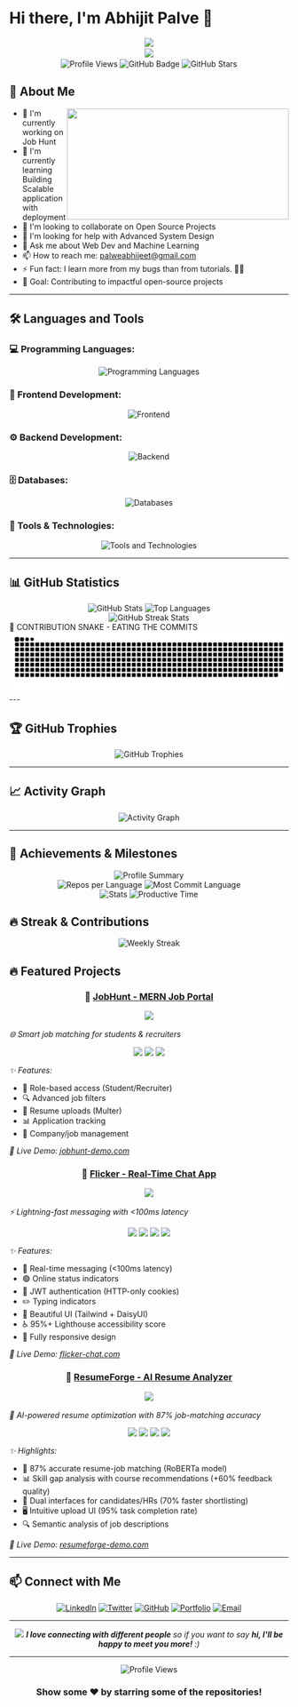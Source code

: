 # Hi there, I'm Abhijit Palve 👋

<div align="center">
  <img src="https://capsule-render.vercel.app/api?type=rect&color=0:0f2027,50:203a43,100:2c5364&height=140&section=header&text=Welcome%20to%20my%20Profile!&fontSize=40&fontColor=ffffff&animation=twinkling" />
</div>

<div align="center">
  <img src="https://readme-typing-svg.herokuapp.com?lines=💻+Full+Stack+Developer;🤖+ML+Enthusiast;🧠+Problem+Solver;🚀+Always+Learning+New+Things!&font=Fira+Code&center=true&width=500&height=50&color=f75c7e&vCenter=true&size=22" />
</div>

<div align="center">
  <img src="https://komarev.com/ghpvc/?username=AbhijitPalve1506&label=Profile%20views&color=brightgreen&style=for-the-badge" alt="Profile Views" />
  <img src="https://img.shields.io/github/followers/AbhijitPalve1506?label=Followers&style=for-the-badge&color=blue&logo=github" alt="GitHub Badge">
  <img src="https://img.shields.io/github/stars/AbhijitPalve1506?label=Stars&style=for-the-badge&color=yellow&logo=github" alt="GitHub Stars">
</div>

## 🚀 About Me

  <img align="right" src="https://media.giphy.com/media/dWesBcTLavkZuG35MI/giphy.gif" width="400" height="200"/>

- 🔭 I'm currently working on Job Hunt
- 🌱 I'm currently learning Building Scalable application with deployment
- 👯 I'm looking to collaborate on Open Source Projects
- 🤔 I'm looking for help with Advanced System Design
- 💬 Ask me about Web Dev and Machine Learning
- 📫 How to reach me: palweabhijeet@gmail.com
- ⚡ Fun fact: I learn more from my bugs than from tutorials. 🧠💥
- 🎯 Goal: Contributing to impactful open-source projects

---

## 🛠️ Languages and Tools


  
### 💻 Programming Languages:
<!-- Programming Languages -->
<div align="center">
  <img src="https://skillicons.dev/icons?i=java,python,js,c&theme=dark" alt="Programming Languages" />
</div>

<!-- Frontend Development -->
### 🎨 Frontend Development:
<div align="center"> <img src="https://skillicons.dev/icons?i=html,css,react,tailwind,bootstrap&theme=dark" alt="Frontend" /> </div>

<!-- Backend Development -->
### ⚙ Backend Development:
<div align="center"> <img src="https://skillicons.dev/icons?i=nodejs,express,flask&theme=dark" alt="Backend" /> </div>

<!-- Databases -->
### 🗄 Databases:
<div align="center"> <img src="https://skillicons.dev/icons?i=mysql,postgresql,mongodb&theme=dark" alt="Databases" /> </div>

<!-- Tools & Technologies -->
### 🔧 Tools & Technologies:
<div align="center"> <img src="https://skillicons.dev/icons?i=git,docker,aws,vscode&theme=dark" alt="Tools and Technologies" /> </div>

---

## 📊 GitHub Statistics

<div align="center">
  <img src="https://github-readme-stats.vercel.app/api?username=AbhijitPalve1506&show_icons=true&theme=radical&hide_border=true&count_private=true" alt="GitHub Stats" height="165">
  <img src="https://github-readme-stats.vercel.app/api/top-langs/?username=AbhijitPalve1506&layout=compact&theme=radical&hide_border=true" alt="Top Languages" height="165">
</div>

<div align="center">
  <img src="https://github-readme-streak-stats.herokuapp.com/?user=AbhijitPalve1506&theme=radical&hide_border=true" alt="GitHub Streak Stats">
</div>
🐍 CONTRIBUTION SNAKE - EATING THE COMMITS
<div align="center">
  <img src="https://raw.githubusercontent.com/platane/snk/output/github-contribution-grid-snake-dark.svg" alt="Snake Animation" />
</div>
---

## 🏆 GitHub Trophies

<div align="center">
  <img src="https://github-profile-trophy.vercel.app/?username=AbhijitPalve1506&theme=radical&no-frame=true&no-bg=false&margin-w=4" alt="GitHub Trophies">
</div>

---

## 📈 Activity Graph

<div align="center">
  <img src="https://github-readme-activity-graph.vercel.app/graph?username=AbhijitPalve1506&theme=react-dark&hide_border=true" alt="Activity Graph">
</div>

---
## 🏅 Achievements & Milestones

<div align="center">
  <img src="https://github-profile-summary-cards.vercel.app/api/cards/profile-details?username=AbhijitPalve1506&theme=radical" alt="Profile Summary"/>
</div>

<div align="center">
  <img src="https://github-profile-summary-cards.vercel.app/api/cards/repos-per-language?username=AbhijitPalve1506&theme=radical" alt="Repos per Language"/>
  <img src="https://github-profile-summary-cards.vercel.app/api/cards/most-commit-language?username=AbhijitPalve1506&theme=radical" alt="Most Commit Language"/>
</div>

<div align="center">
  <img src="https://github-profile-summary-cards.vercel.app/api/cards/stats?username=AbhijitPalve1506&theme=radical" alt="Stats"/>
  <img src="https://github-profile-summary-cards.vercel.app/api/cards/productive-time?username=AbhijitPalve1506&theme=radical&utcOffset=5.5" alt="Productive Time"/>
</div>

## 🔥 Streak & Contributions

<div align="center">
  <img src="https://github-readme-streak-stats.herokuapp.com?user=AbhijitPalve1506&theme=neon-dark&hide_border=true&date_format=M%20j%5B%2C%20Y%5D&mode=weekly" alt="Weekly Streak"/>
</div>

## 🔥 Featured Projects
<div align="center">

### 💼 [JobHunt - MERN Job Portal](https://github.com/yourusername/JobHunt)

<img src="https://github-readme-stats.vercel.app/api/pin/?username=yourusername&repo=JobHunt&theme=radical&hide_border=true&bg_color=0d1117" />

</div>

*🌐 Smart job matching for students & recruiters*

<div align="center">
  <img src="https://img.shields.io/badge/React-20232A?style=for-the-badge&logo=react&logoColor=61DAFB"/>
  <img src="https://img.shields.io/badge/Node.js-43853D?style=for-the-badge&logo=node.js&logoColor=white"/>
  <img src="https://img.shields.io/badge/MongoDB-4EA94B?style=for-the-badge&logo=mongodb&logoColor=white"/>
</div>

*✨ Features:*
- 👥 Role-based access (Student/Recruiter)
- 🔍 Advanced job filters
- 📄 Resume uploads (Multer)
- 📊 Application tracking
- 🏢 Company/job management

*🚀 Live Demo: [jobhunt-demo.com](https://jobhunt-demo.com)*

<div align="center">

### 💬 [Flicker - Real-Time Chat App](https://github.com/yourusername/Flicker)

<img src="https://github-readme-stats.vercel.app/api/pin/?username=yourusername&repo=Flicker&theme=radical&hide_border=true&bg_color=0d1117" />

</div>

*⚡ Lightning-fast messaging with <100ms latency*

<div align="center">
  <img src="https://img.shields.io/badge/React-20232A?style=for-the-badge&logo=react&logoColor=61DAFB"/>
  <img src="https://img.shields.io/badge/Node.js-43853D?style=for-the-badge&logo=node.js&logoColor=white"/>
  <img src="https://img.shields.io/badge/Socket.io-010101?style=for-the-badge&logo=socket.io&logoColor=white"/>
  <img src="https://img.shields.io/badge/Tailwind_CSS-38B2AC?style=for-the-badge&logo=tailwind-css&logoColor=white"/>
</div>

*✨ Features:*
- 💌 Real-time messaging (<100ms latency)
- 🟢 Online status indicators
- 🔐 JWT authentication (HTTP-only cookies)
- ✏️ Typing indicators
- 🎨 Beautiful UI (Tailwind + DaisyUI)
- ♿ 95%+ Lighthouse accessibility score
- 📱 Fully responsive design

*🚀 Live Demo: [flicker-chat.com](https://flicker-chat.com)*

<div align="center">

### 📄 [ResumeForge - AI Resume Analyzer](https://github.com/yourusername/ResumeForge)

<img src="https://github-readme-stats.vercel.app/api/pin/?username=yourusername&repo=ResumeForge&theme=radical&hide_border=true&bg_color=0d1117" />

</div>

*🤖 AI-powered resume optimization with 87% job-matching accuracy*

<div align="center">
  <img src="https://img.shields.io/badge/Python-3776AB?style=for-the-badge&logo=python&logoColor=white"/>
  <img src="https://img.shields.io/badge/Flask-000000?style=for-the-badge&logo=flask&logoColor=white"/>
  <img src="https://img.shields.io/badge/RoBERTa-FF6F00?style=for-the-badge&logo=huggingface&logoColor=white"/>
  <img src="https://img.shields.io/badge/JavaScript-F7DF1E?style=for-the-badge&logo=javascript&logoColor=black"/>
</div>

*✨ Highlights:*
- 🎯 87% accurate resume-job matching (RoBERTa model)
- 📊 Skill gap analysis with course recommendations (+60% feedback quality)
- 👥 Dual interfaces for candidates/HRs (70% faster shortlisting)
- 🖥 Intuitive upload UI (95% task completion rate)
- 🔍 Semantic analysis of job descriptions

*🚀 Live Demo: [resumeforge-demo.com](https://resumeforge-demo.com)*

</div>

---

## 📫 Connect with Me

<div align="center">
  
[![LinkedIn](https://img.shields.io/badge/LinkedIn-0077B5?style=for-the-badge&logo=linkedin&logoColor=white)](https://linkedin.com/in/[YOUR_LINKEDIN])
[![Twitter](https://img.shields.io/badge/Twitter-1DA1F2?style=for-the-badge&logo=twitter&logoColor=white)](https://twitter.com/[YOUR_TWITTER])
[![GitHub](https://img.shields.io/badge/GitHub-100000?style=for-the-badge&logo=github&logoColor=white)](https://github.com/[YOUR_USERNAME])
[![Portfolio](https://img.shields.io/badge/Portfolio-255E63?style=for-the-badge&logo=About.me&logoColor=white)](https://[YOUR_WEBSITE])
[![Email](https://img.shields.io/badge/Email-D14836?style=for-the-badge&logo=gmail&logoColor=white)](mailto:[YOUR_EMAIL])

</div>

---

<div align="center">
  <img src="https://media.giphy.com/media/LnQjpWaON8nhr21vNW/giphy.gif" width="60"> <em><b>I love connecting with different people</b> so if you want to say <b>hi, I'll be happy to meet you more!</b> :)</em>
</div>

---

<div align="center">
  <img src="https://komarev.com/ghpvc/?username=[YOUR_USERNAME]&label=Profile%20views&color=0e75b6&style=flat" alt="Profile Views" />
</div>

<div align="center">
  
### Show some ❤️ by starring some of the repositories!

</div>
